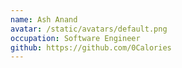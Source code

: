 ```yaml
---
name: Ash Anand
avatar: /static/avatars/default.png
occupation: Software Engineer
github: https://github.com/0Calories
---
```


